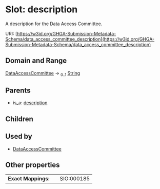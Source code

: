 
# Slot: description


A description for the Data Access Committee.

URI: [https://w3id.org/GHGA-Submission-Metadata-Schema/data_access_committee_description](https://w3id.org/GHGA-Submission-Metadata-Schema/data_access_committee_description)


## Domain and Range

[DataAccessCommittee](DataAccessCommittee.md) &#8594;  <sub>0..1</sub> [String](types/String.md)

## Parents

 *  is_a: [description](description.md)

## Children


## Used by

 * [DataAccessCommittee](DataAccessCommittee.md)

## Other properties

|  |  |  |
| --- | --- | --- |
| **Exact Mappings:** | | SIO:000185 |

